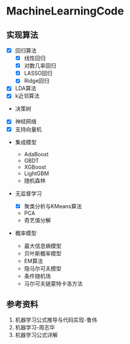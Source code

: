 # MachineLearningCode
## 实现算法
- [x] 回归算法
    - [x] 线性回归 
    - [x] 对数几率回归
    - [x] LASSO回归
    - [x] Ridge回归

- [x] LDA算法
- [x] k近邻算法
- 决策树
- [x] 神经网络
- [x] 支持向量机
- 集成模型
  - AdaBoost
  - GBDT
  - XGBoost
  - LightGBM
  - 随机森林

- 无监督学习
  - [x] 聚类分析与KMeans算法
  - PCA
  - 奇艺值分解

- 概率模型
  - 最大信息熵模型
  - 贝叶斯概率模型
  - EM算法
  - 隐马尔可夫模型
  - 条件随机场
  - 马尔可夫链蒙特卡洛方法


## 参考资料
1. 机器学习公式推导与代码实现-鲁伟
2. 机器学习-周志华
3. 机器学习公式详解